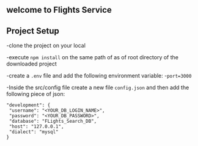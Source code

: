 ## welcome to Flights Service 

   ## Project Setup
   
   -clone the project on your local
   
   -execute `npm install` on the same path of as of root directory 
     of the downloaded project
   
   -create a `.env` file and add the following environment variable:
     -`port=3000`  
   
   -Inside the src/config file create a new file `config.json` and 
   then add the following piece of json:
   ```
   "development": {
    "username": "<YOUR_DB_LOGIN_NAME>",
    "password": "<YOUR_DB_PASSWORD>",
    "database": "FLights_Search_DB",
    "host": "127.0.0.1",
    "dialect": "mysql"
  }

   ```
   <!-- -src/
       index.js //server
       models/
       controllers/
       middlewares/
       services/
       utils/
       config/
    -tests/ [later]   
    -static/
    -temp/ -->
